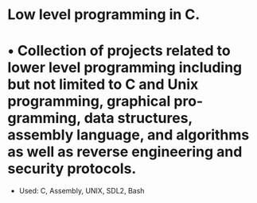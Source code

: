 Low level programming in C.
==
• Collection of projects related to lower level programming including but not limited to C and Unix programming, graphical pro-
gramming, data structures, assembly language, and algorithms as well as reverse engineering and security protocols.
==
* Used: C, Assembly, UNIX, SDL2, Bash
